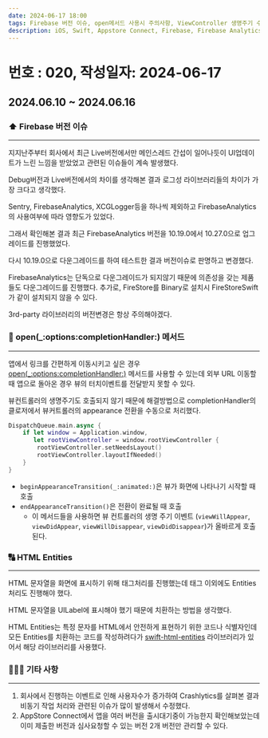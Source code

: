 ```yaml
---
date: 2024-06-17 18:00
tags: Firebase 버전 이슈, open메서드 사용시 주의사항, ViewController 생명주기 수동 호출, HTML Entities 처리
description: iOS, Swift, Appstore Connect, Firebase, Firebase Analytics, FireStore, HTML, ViewController LifeCycle
---
```

# 번호 : 020, 작성일자: 2024-06-17
## 2024.06.10 ~ 2024.06.16
### ⬆️ Firebase 버전 이슈

---

지지난주부터 회사에서 최근 Live버전에서만 메인스레드 간섭이 일어나듯이 UI업데이트가 느린 느낌을 받았었고 관련된 이슈들이 계속 발생했다.

Debug버전과 Live버전에서의 차이를 생각해본 결과 로그성 라이브러리들의 차이가 가장 크다고 생각했다.

Sentry, FirebaseAnalytics, XCGLogger등을 하나씩 제외하고 FirebaseAnalytics의 사용여부에 따라 영향도가 있었다.

그래서 확인해본 결과 최근 FirebaseAnalytics 버전을 10.19.0에서 10.27.0으로 업그레이드를 진행했었다.

다시 10.19.0으로 다운그레이드를 하여 테스트한 결과 버전이슈로 판명하고 변경했다.

FirebaseAnalytics는 단독으로 다운그레이드가 되지않기 때문에 의존성을 갖는 제품들도 다운그레이드를 진행했다. 추가로, FireStore를 Binary로 설치시 FireStoreSwift가 같이 설치되지 않을 수 있다.

3rd-party 라이브러리의 버전변경은 항상 주의해야겠다.



### 🚀 open(_:options:completionHandler:) 메서드
---

앱에서 링크를 간편하게 이동시키고 싶은 경우 [open(_:options:completionHandler:)](https://developer.apple.com/documentation/uikit/uiapplication/1648685-open) 메서드를 사용할 수 있는데 외부 URL 이동할 때 앱으로 돌아온 경우 뷰의 터치이벤트를 전달받지 못할 수 있다.

뷰컨트롤러의 생명주기도 호출되지 않기 때문에 해결방법으로 completionHandler의 클로저에서 뷰커트롤러의 appearance 전환을 수동으로 처리했다.

```swift
DispatchQueue.main.async {
    if let window = Application.window,
       let rootViewController = window.rootViewController {
        rootViewController.setNeedsLayout()
        rootViewController.layoutIfNeeded()
    }
}
```

- `beginAppearanceTransition(_:animated:)`은 뷰가 화면에 나타나기 시작할 때 호출
- `endAppearanceTransition()`은 전환이 완료될 때 호출
    - 이 메서드들을 사용하면 뷰 컨트롤러의 생명 주기 이벤트 (`viewWillAppear`, `viewDidAppear`, `viewWillDisappear`, `viewDidDisappear`)가 올바르게 호출된다.

### 🔠 HTML Entities
---

HTML 문자열을 화면에 표시하기 위해 태그처리를 진행했는데 태그 이외에도 Entities처리도 진행해야 했다.

HTML 문자열을 UILabel에 표시해야 했기 때문에 치환하는 방법을 생각했다.

HTML Entities는 특정 문자를 HTML에서 안전하게 표현하기 위한 코드나 식별자인데 모든 Entities를 치환하는 코드를 작성하려다가  [swift-html-entities](https://github.com/Kitura/swift-html-entities) 라이브러리가 있어서 해당 라이브러리를 사용했다.

### 🙋🏻‍♂️ 기타 사항
---

1. 회사에서 진행하는 이벤트로 인해 사용자수가 증가하여 Crashlytics를 살펴본 결과 비동기 작업 처리와 관련된 이슈가 많이 발생해서 수정했다.
2. AppStore Connect에서 앱을 여러 버전을 출시대기중이 가능한지 확인해보았는데 이미 제출한 버전과 심사요청할 수 있는 버전 2개 버전만 관리할 수 있다.


